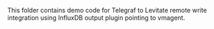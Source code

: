 This folder contains demo code for Telegraf to Levitate remote write integration
using InfluxDB output plugin pointing to vmagent.
